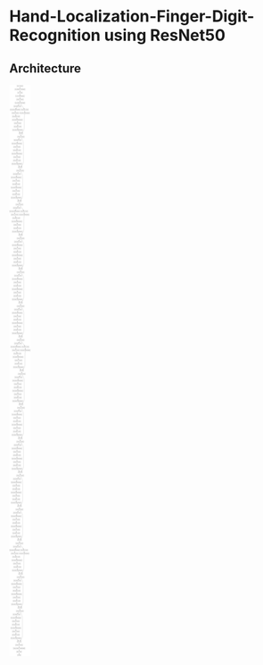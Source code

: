 # Hand-Localization-Finger-Digit-Recognition using ResNet50
## Architecture
![image](https://github.com/kush1198/Hand-Gesture-Digit-Recognition/blob/master/Resnet/model.png)

